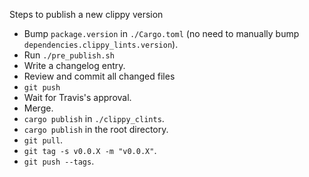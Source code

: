 Steps to publish a new clippy version

- Bump `package.version` in `./Cargo.toml` (no need to manually bump `dependencies.clippy_lints.version`).
- Run `./pre_publish.sh`
- Write a changelog entry.
- Review and commit all changed files
- `git push`
- Wait for Travis's approval.
- Merge.
- `cargo publish` in `./clippy_clints`.
- `cargo publish` in the root directory.
- `git pull`.
- `git tag -s v0.0.X -m "v0.0.X"`.
- `git push --tags`.
